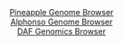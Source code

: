 <div id="Pineapple_Genome_Browser" align="center">
  <a href="https://ink-blot.github.io/?sessionURL=blob:zZJdb5swGEb_i6VWm0TAfIWAVE00323WtElo1FQVcsAQJ2Az2wlNovz3edWm3axSc7FpEhfmlcHPc3yOYIe5IIyCAFi66eqmCTQgVqyeorIq8B0qsQBBhgqBNcBxhjmmCQbBEWRISBRNRurLlZSVCAyDyKpRIpozXdg6KtGBUVQLPWGl0WZFgZaMI8m4MK452jGD5LtGjZeoqnR1tq27RookMlBRrRgVzKgwzeNa_S_.NYpzTFmJ43JbSPIWIFZ5VMZUz9CXcD4NkwQLcYv3w_QqvB2Gj3Y3WvSb7UU0Hsyj5vxySnKK5JbjK.9hPJ5eWL3ZwkpuvLGYjZ1w7dC7VU.MxIXduey.VoRjcWV6ZsuxHNf0FBpCU_z6P7VWDzmzeRSiC.u66K6Ho5ECINozO7_308e.eGo_0fe6nzRQsGSrbADJinuBCTUbNjXXajZ.LM2WBqGvCHFGQPD8ogHJUbJR25.PQO4r5QwQ.Nv2TR8NMJ5iDoKGD6Fn.r7lOp4Dfd88aUew5cXfw9uLJr4HrdCymnFGCqmETmNBK6EjSvVdkun54Uye_axTD9yN1UuWXye403mUfoRrL.948I8sW6q_OvrtClXRjyT6J.Z9JIgul.fqdhgqydLDvTNjBziHk_VmNspbgxFNo87Du4DOg5MxXiKp9quJev3p2w5xgqhUgx0RZEkKIvdzxZHVIDAtW2kLElYw5SHg.fIT1KBmuvDzbz3t08vpOw--">Pineapple Genome Browser</a>
</div>
<div id="Alphonso_Genome_Browser" align="center">
  <a href="https://ink-blot.github.io/?sessionURL=blob:zZJdb5swGIX_i6VWm0TAfAQKUjWRNv1usyWlaVpVyIAhXgwmtoF8KP99brVpN6vUXGya5Av71Wu_5xw_W9BiLgirQAAs3ezrpgk0IOasm6CypvgOlViAIEdUYA1wnGOOqxSDYAtyJCSKxjfq5lzKWgSGQWTdK1FVMF3YOirRhlWoE3rKSuOEUYoSxpFkXBgDjlpmkKLtdThBda2r2bbeNzIkkYFoPWeVYEaNqyLu1Hvxr1Jc4IqVOC4bKsmbgFjpURozPUdfwukkTFMsxDVeX2bH4fVl.GAPo6dz9.QpGl1MI3d6OCFFhWTD8bF1YJ0JMZuO4Gwzu7u6T9ZwOXIfl00yXx0d2KeHw1VNOBbHpmceOZbjWr6KhlQZXv1PrtUiezofTtZ34ePpDb7tyFXfdJ..L7yvUfEwcmZ_8m1DsNMAZWmjSADpnHuBCTUbulrfcnuvW_NIg_A1Hc4ICJ5fNCA5Sheq_XkL5LpWvACBl80bOhpgPMMcBD0fQs_0favveA70fXOnbUHD6d.L9iwa.x60Qsty45xQqWDOYlHVQkdVpbdprhebPbMcJOtoujw5sAbd8rF2uLhvus2FyFbj5Gz4TpoaUMPfPlBZ_Yimf8LdR4ToMtkXNtOTtM3h1bhbdIsBn4XUPyeLbPBt7Lwbz37R5IyXSKp.VVHHn7y1iBNUSVVoiSAJoUSupypF1oHAtGyFLUgZZYpDwIvkE9SgZvbh59942ruX3Q8-">Alphonso Genome Browser</a>
</div>


<div id="DAF_Genomics_Browser" align="center">
  <a href="https://ink-blot.github.io/?sessionURL=blob:tZFta9swEMe_iyB9ZTuW7PgJwnDapMtSurWJF5ZSwtWWY1Fb8iR5aRby3Su8jsEeGIMOJHHiHv539zuiL1QqJjhKEHHwyMEYWUhVYr.Epq3pNTRUoaSEWlELSVpSSXlOUXJEJSgN2e2Vyay0blUyHBZQ2jvKRcNy5SjPgdZWotMVNaE2caCBr4LDXjm5aEywhiHUbSW4EkPIc6qU7Q5bynfbPZjnu2_bl6Tbpqs161W3pgnTWOGUYLplvKBPf2nkPyibw96k62Xa5y_oYV6M08U8_ehNs81lcL7J3r9dZ8H6bMl2HHQn6biLwvIBX35i5wMym0520c28NZZU0cpdfYgG3sXZ9KllkqoxDnHkE39EPHSyUC3yzmBAeSVxgn0rJJFFfN9.Mb1RYPYgBUPJ3b2FtIT80YTfHZE.tAYWUvRz13OzkJAFlSixY9cNcRyTkR_6bhzjk3VEnaxfmeYsu41Dl6SEBM4DNEa_ZHW_QiP0q_O1UP5U2dx_RXUxG5CJu3rcrKrJ_uodN5wmgVpu0sMhXED6W1S.meCPo5VCNqCN69v3BQzURrGhXP8g453uT88-">DAF Genomics Browser</a>
</div>
